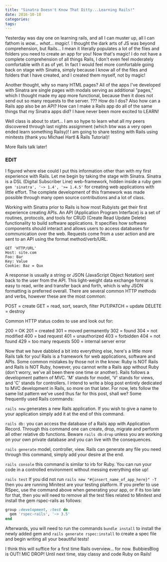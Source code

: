 ```yaml
---
title: "Sinatra Doesn't Know That Ditty...Learning Rails!"
date: 2016-10-18
categories:
tags:
---
```


Yesterday was day one on learning rails, and all I can muster up, all I can fathom is _wow... what... magic!_. I thought the dark arts of JS was beyond comprehension, but Rails... I mean it literally populates a lot of the files and folders you need to create an app for you! Now that's magic! I do not have a complete comprehension of all things Rails, I don't even feel moderately comfortable with it as of yet. In fact I would feel more comfortable going back on stage with Sinatra, simply because I know all of the files and folders that I have created, and I created them myself, not by magic!

Another thought, why so many HTML pages? All of the apps I've developed with Sinatra are single pages with modals serving as additional "pages," which I thought made my app more functional, because then it does not send out so many requests to the server. ??? How do I dos? Also how can a Rails app also be an API? How can I make a Rails app do all of the same things that my Sinatra apps did? I have never been more excited to LEARN!

Well class is about to start... I am so hype to learn what all my peers discovered through last nights assignment (which btw was a very open ended learn something Railsy)! I am going to share testing with Rails using minitests (thank you Michael Hartl & Rails Tutorial)!

More Rails talk later!

### EDIT

I figured where else could I put this information other than with my first experience with Rails.  Let me begin by taking the stage with Sinatra.  Sinatra is a DSL (Digital Subscriber Line) web-framework, hidden inside a ruby gem `gem 'sinatra', '~> 1.4', '>= 1.4.5'` for creating web applications with little effort.  The complete development of this framework was made possible through many open source contributions and a lot of class.  

Working with Sinatra prior to Rails is how most Rubyists get their first experience creating APIs.  An API (Application Program Interface) is a set of routines, protocols, and tools for CRUD (Create Read Update Delete) functionality to build software applications.  It specifies how software components should interact and allows users to access databases for communication over the web.  Requests come from a user action and are sent to an API using the format method/verb/URL.

```
GET 'HTTP/URL'
Host: site.com
Foo: Bar
Key: Value
Cookie: Baz = Qux
```
A response is usually a string or JSON (JavaScript Object Notation) sent back to the user from the API.  This light-weight data exchange format is easy to read, write and transfer back and forth, which is why JSON formatting is preferred overall.  There are several common HTTP methods and verbs, however these are the most common:

POST = create
GET = read, sort, search, filter
PUT/PATCH = update
DELETE = destroy

Common HTTP status codes to use and look out for:

200 = OK
201 = created
301 = moved permanently
302 = found
304 = not modified
400 = bad request
401 = unauthorized
403 = forbidden
404 = not found
429 = too many requests
500 = internal server error

Now that we have dabbled a bit into everything else, here's a little more Rails talk for you!  Rails is a framework for web applications, software and APIs.  Some common mistakes by those not in the know: Ruby is NOT Rails and Rails is NOT Ruby, however, you cannot write a Rails app without Ruby (don't worry, we've all been there one time or another).  Rails follows a development pattern of MVC.  'M' stands for model, 'V' stands for views, and 'C' stands for controllers.  I intend to write a blog post entirely dedicated to MVC development in Rails, so more on that later.  For now, lets follow the same list pattern we've used thus far for this post, shall we?  Some frequently used Rails commands:

`rails new` generates a new Rails application.  If you wish to give a name to your application simply add it at the end of this command.

`rails db:` you can access the database of a Rails app with Application Record.  Through this command one can create, drop, migrate and perform all other relative db functions.  Beware `rails db:drop` unless you are working on your own private database and you can live with the consequences.

`rails generate` model, controller, view.  Rails can generate any file you need through this command, simply add your desire at the end.

`rails console` this command is similar to irb for Ruby.  You can run your code in a controlled environment without messing everything else up!

`rails test` If you did not run `rails new "#{insert_name_of_app_here}" -T` then you are running Minitest are your testing platform.  If you prefer to use RSpec, use the command above when generating your app, or if its too late for that, then you will need to remove all the test files related to Minitest and install the gem rspec-rails as follows:

```ruby
group :development, :test do
  gem 'rspec-rails', '~> 3.5'
end
```

Afterwards, you will need to run the commands `bundle install` to install the newly added gem and `rails generate rspec:install` to create a spec file and begin writing all your beautiful tests!

I think this will suffice for a first time Rails overview... for now.  BubbiesBlog is OUT!  MIC DROP!  Until next time, stay classy and code Ruby on Rails!
